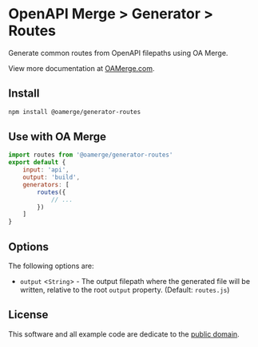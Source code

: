 # OpenAPI Merge > Generator > Routes

Generate common routes from OpenAPI filepaths using OA Merge.

View more documentation at [OAMerge.com](https://oamerge.com).

## Install

```bash
npm install @oamerge/generator-routes
```

## Use with OA Merge

```js
import routes from '@oamerge/generator-routes'
export default {
	input: 'api',
	output: 'build',
	generators: [
		routes({
			// ...
		})
	]
}
```

## Options

The following options are:

- `output` <`String`> - The output filepath where the generated file will be written, relative to the root `output` property. (Default: `routes.js`)

## License

This software and all example code are dedicate to the [public domain](http://en.wikipedia.org/wiki/Public_Domain).
